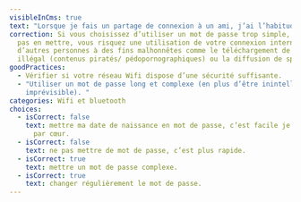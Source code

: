 ```yaml
---
visibleInCms: true
text: "Lorsque je fais un partage de connexion à un ami, j’ai l’habitude de :"
correction: Si vous choisissez d’utiliser un mot de passe trop simple, ou de ne
  pas en mettre, vous risquez une utilisation de votre connexion internet par
  d’autres personnes à des fins malhonnêtes comme le téléchargement de contenu
  illégal (contenus piratés/ pédopornographiques) ou la diffusion de spam.
goodPractices:
  - Vérifier si votre réseau Wifi dispose d’une sécurité suffisante.
  - "Utiliser un mot de passe long et complexe (en plus d’être inintelligible et
    imprévisible). "
categories: Wifi et bluetooth
choices:
  - isCorrect: false
    text: mettre ma date de naissance en mot de passe, c’est facile je la connais
      par cœur.
  - isCorrect: false
    text: ne pas mettre de mot de passe, c’est plus rapide.
  - isCorrect: true
    text: mettre un mot de passe complexe.
  - isCorrect: true
    text: changer régulièrement le mot de passe.
---
```

